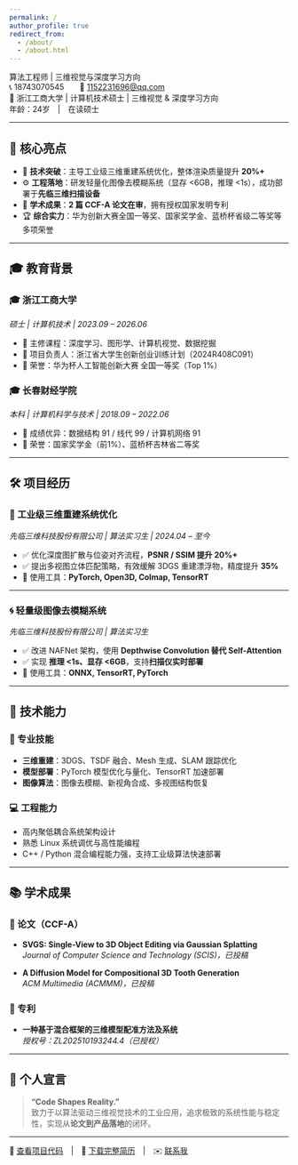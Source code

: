 ```yaml
---
permalink: /
author_profile: true
redirect_from: 
  - /about/
  - /about.html
---
```


算法工程师 | 三维视觉与深度学习方向  
📞 18743070545  📧 [1152231696@qq.com](mailto:1152231696@qq.com)  
📍 浙江工商大学 | 计算机技术硕士 | 三维视觉 & 深度学习方向  
年龄：24岁 | 在读硕士

---

## 🚀 核心亮点  

- 🔬 **技术突破**：主导工业级三维重建系统优化，整体渲染质量提升 **20%+**
- ⚙️ **工程落地**：研发轻量化图像去模糊系统（显存 <6GB，推理 <1s），成功部署于**先临三维扫描设备**
- 🧠 **学术成果**：**2 篇 CCF-A 论文在审**，拥有授权国家发明专利
- 🏆 **综合实力**：华为创新大赛全国一等奖、国家奖学金、蓝桥杯省级二等奖等多项荣誉  

---

## 🎓 教育背景  

### 🎓 浙江工商大学  
*硕士 | 计算机技术 | 2023.09 – 2026.06*  
- 📘 主修课程：深度学习、图形学、计算机视觉、数据挖掘  
- 🧪 项目负责人：浙江省大学生创新创业训练计划（2024R408C091）  
- 🏅 荣誉：华为杯人工智能创新大赛 全国一等奖（Top 1%）

### 🎓 长春财经学院  
*本科 | 计算机科学与技术 | 2018.09 – 2022.06*  
- 📘 成绩优异：数据结构 91 / 线代 99 / 计算机网络 91  
- 🏅 荣誉：国家奖学金（前1%）、蓝桥杯吉林省二等奖  

---

## 🛠️ 项目经历  

### 🧩 工业级三维重建系统优化  
*先临三维科技股份有限公司 | 算法实习生 | 2024.04 – 至今*  
- ✅ 优化深度图扩散与位姿对齐流程，**PSNR / SSIM 提升 20%+**  
- ✅ 提出多视图立体匹配策略，有效缓解 3DGS 重建漂浮物，精度提升 **35%**  
- 🧰 使用工具：**PyTorch, Open3D, Colmap, TensorRT**

---

### 🌀 轻量级图像去模糊系统  
*先临三维科技股份有限公司 | 算法实习生*  
- ✅ 改进 NAFNet 架构，使用 **Depthwise Convolution 替代 Self-Attention**  
- ✅ 实现 **推理 <1s、显存 <6GB**，支持**扫描仪实时部署**  
- 🧰 使用工具：**ONNX, TensorRT, PyTorch**

---

## 🧠 技术能力  

### 🔧 专业技能  
- **三维重建**：3DGS、TSDF 融合、Mesh 生成、SLAM 跟踪优化  
- **模型部署**：PyTorch 模型优化与量化、TensorRT 加速部署  
- **图像算法**：图像去模糊、新视角合成、多视图结构恢复  

### 💻 工程能力  
- 高内聚低耦合系统架构设计  
- 熟悉 Linux 系统调优与高性能编程  
- C++ / Python 混合编程能力强，支持工业级算法快速部署  

---

## 📚 学术成果  

### 📄 论文（CCF-A）  
- **SVGS: Single-View to 3D Object Editing via Gaussian Splatting**  
  *Journal of Computer Science and Technology (SCIS)，已投稿*

- **A Diffusion Model for Compositional 3D Tooth Generation**  
  *ACM Multimedia (ACMMM)，已投稿*

### 🧾 专利  
- **一种基于混合框架的三维模型配准方法及系统**  
  *授权号：ZL202510193244.4（已授权）*

---

## 💬 个人宣言  

> **“Code Shapes Reality.”**  
致力于以算法驱动三维视觉技术的工业应用，追求极致的系统性能与稳定性，实现从**论文到产品落地**的闭环。

---

📎 [查看项目代码](#) | 📄 [下载完整简历](#) | ✉️ [联系我](mailto:1152231696@qq.com)

